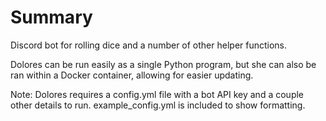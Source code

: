 # Summary

Discord bot for rolling dice and a number of other helper functions.

Dolores can be run easily as a single Python program, but she can also be ran within a Docker container, allowing for easier updating.

Note: Dolores requires a config.yml file with a bot API key and a couple other details to run. example_config.yml is included to show formatting.
